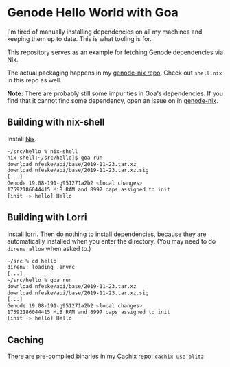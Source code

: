 # Genode Hello World with Goa

I'm tired of manually installing dependencies on all my machines and
keeping them up to date. This is what tooling is for.

This repository serves as an example for fetching Genode dependencies via Nix.

The actual packaging happens in my [genode-nix
repo](https://github.com/blitz/genode-nix). Check out `shell.nix` in
this repo as well.

**Note:** There are probably still some impurities in Goa's
  dependencies. If you find that it cannot find some dependency, open
  an issue on in [genode-nix](https://github.com/blitz/genode-nix).

## Building with nix-shell

Install [Nix](https://nixos.org/nix/).

```sh
~/src/hello % nix-shell
nix-shell:~/src/hello]$ goa run
download nfeske/api/base/2019-11-23.tar.xz
download nfeske/api/base/2019-11-23.tar.xz.sig
[...]
Genode 19.08-191-g951271a2b2 <local changes>
17592186044415 MiB RAM and 8997 caps assigned to init
[init -> hello] Hello

```

## Building with Lorri

Install [lorri](https://github.com/target/lorri). Then do nothing to
install dependencies, because they are automatically installed when
you enter the directory. (You may need to do `direnv allow` when asked
to.)

```sh
~/src % cd hello
direnv: loading .envrc
[...]
~/src/hello % goa run
download nfeske/api/base/2019-11-23.tar.xz
download nfeske/api/base/2019-11-23.tar.xz.sig
[...]
Genode 19.08-191-g951271a2b2 <local changes>
17592186044415 MiB RAM and 8997 caps assigned to init
[init -> hello] Hello
```

## Caching

There are pre-compiled binaries in my
[Cachix](https://github.com/cachix/cachix) repo: `cachix use blitz`